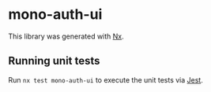 # mono-auth-ui

This library was generated with [Nx](https://nx.dev).

## Running unit tests

Run `nx test mono-auth-ui` to execute the unit tests via [Jest](https://jestjs.io).
